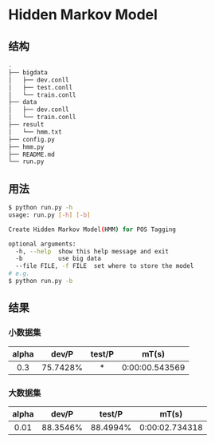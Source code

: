 # Hidden Markov Model

## 结构

```sh
.
├── bigdata
│   ├── dev.conll
│   ├── test.conll
│   └── train.conll
├── data
│   ├── dev.conll
│   └── train.conll
├── result
│   └── hmm.txt
├── config.py
├── hmm.py
├── README.md
└── run.py
```

## 用法

```sh
$ python run.py -h
usage: run.py [-h] [-b]

Create Hidden Markov Model(HMM) for POS Tagging

optional arguments:
  -h, --help  show this help message and exit
  -b          use big data
  --file FILE, -f FILE  set where to store the model
# e.g. 
$ python run.py -b
```

## 结果

### 小数据集

| alpha |  dev/P   | test/P |     mT(s)      |
| :---: | :------: | :----: | :------------: |
|  0.3  | 75.7428% |   *    | 0:00:00.543569 |

### 大数据集

| alpha | dev/P | test/P | mT(s) |
| :------: | :-------: | :------: | :------: |
| 0.01  | 88.3546% | 88.4994%  | 0:00:02.734318 |